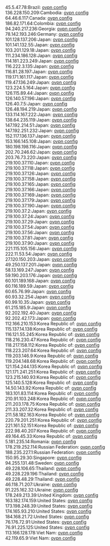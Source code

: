 45.5.47.78:Brazil: [ovpn config](vpn/45_5_47_78.ovpn)  
136.228.150.209:Cambodia: [ovpn config](vpn/136_228_150_209.ovpn)  
64.46.6.117:Canada: [ovpn config](vpn/64_46_6_117.ovpn)  
186.82.171.64:Colombia: [ovpn config](vpn/186_82_171_64.ovpn)  
94.240.217.236:Georgia: [ovpn config](vpn/94_240_217_236.ovpn)  
78.142.193.246:Germany: [ovpn config](vpn/78_142_193_246.ovpn)  
101.128.137.206:Japan: [ovpn config](vpn/101_128_137_206.ovpn)  
101.141.132.55:Japan: [ovpn config](vpn/101_141_132_55.ovpn)  
103.201.129.18:Japan: [ovpn config](vpn/103_201_129_18.ovpn)  
111.234.186.128:Japan: [ovpn config](vpn/111_234_186_128.ovpn)  
114.181.223.249:Japan: [ovpn config](vpn/114_181_223_249.ovpn)  
116.222.3.135:Japan: [ovpn config](vpn/116_222_3_135.ovpn)  
116.81.28.197:Japan: [ovpn config](vpn/116_81_28_197.ovpn)  
119.171.161.117:Japan: [ovpn config](vpn/119_171_161_117.ovpn)  
119.47.136.249:Japan: [ovpn config](vpn/119_47_136_249.ovpn)  
123.224.5.164:Japan: [ovpn config](vpn/123_224_5_164.ovpn)  
126.115.89.44:Japan: [ovpn config](vpn/126_115_89_44.ovpn)  
126.140.57.196:Japan: [ovpn config](vpn/126_140_57_196.ovpn)  
126.40.7.5:Japan: [ovpn config](vpn/126_40_7_5.ovpn)  
126.48.194.219:Japan: [ovpn config](vpn/126_48_194_219.ovpn)  
133.114.167.222:Japan: [ovpn config](vpn/133_114_167_222.ovpn)  
138.64.235.119:Japan: [ovpn config](vpn/138_64_235_119.ovpn)  
147.192.214.51:Japan: [ovpn config](vpn/147_192_214_51.ovpn)  
147.192.251.232:Japan: [ovpn config](vpn/147_192_251_232.ovpn)  
152.117.136.137:Japan: [ovpn config](vpn/152_117_136_137.ovpn)  
153.166.145.108:Japan: [ovpn config](vpn/153_166_145_108.ovpn)  
180.198.198.116:Japan: [ovpn config](vpn/180_198_198_116.ovpn)  
202.70.246.62:Japan: [ovpn config](vpn/202_70_246_62.ovpn)  
203.76.73.220:Japan: [ovpn config](vpn/203_76_73_220.ovpn)  
219.100.37.110:Japan: [ovpn config](vpn/219_100_37_110.ovpn)  
219.100.37.118:Japan: [ovpn config](vpn/219_100_37_118.ovpn)  
219.100.37.126:Japan: [ovpn config](vpn/219_100_37_126.ovpn)  
219.100.37.158:Japan: [ovpn config](vpn/219_100_37_158.ovpn)  
219.100.37.165:Japan: [ovpn config](vpn/219_100_37_165.ovpn)  
219.100.37.166:Japan: [ovpn config](vpn/219_100_37_166.ovpn)  
219.100.37.169:Japan: [ovpn config](vpn/219_100_37_169.ovpn)  
219.100.37.179:Japan: [ovpn config](vpn/219_100_37_179.ovpn)  
219.100.37.190:Japan: [ovpn config](vpn/219_100_37_190.ovpn)  
219.100.37.2:Japan: [ovpn config](vpn/219_100_37_2.ovpn)  
219.100.37.24:Japan: [ovpn config](vpn/219_100_37_24.ovpn)  
219.100.37.29:Japan: [ovpn config](vpn/219_100_37_29.ovpn)  
219.100.37.54:Japan: [ovpn config](vpn/219_100_37_54.ovpn)  
219.100.37.56:Japan: [ovpn config](vpn/219_100_37_56.ovpn)  
219.100.37.81:Japan: [ovpn config](vpn/219_100_37_81.ovpn)  
219.100.37.90:Japan: [ovpn config](vpn/219_100_37_90.ovpn)  
221.115.105.156:Japan: [ovpn config](vpn/221_115_105_156.ovpn)  
222.11.53.54:Japan: [ovpn config](vpn/222_11_53_54.ovpn)  
27.120.150.203:Japan: [ovpn config](vpn/27_120_150_203.ovpn)  
49.250.137.201:Japan: [ovpn config](vpn/49_250_137_201.ovpn)  
58.13.169.247:Japan: [ovpn config](vpn/58_13_169_247.ovpn)  
59.190.203.176:Japan: [ovpn config](vpn/59_190_203_176.ovpn)  
60.101.189.168:Japan: [ovpn config](vpn/60_101_189_168.ovpn)  
60.116.189.59:Japan: [ovpn config](vpn/60_116_189_59.ovpn)  
60.65.76.99:Japan: [ovpn config](vpn/60_65_76_99.ovpn)  
60.93.32.254:Japan: [ovpn config](vpn/60_93_32_254.ovpn)  
60.99.10.35:Japan: [ovpn config](vpn/60_99_10_35.ovpn)  
61.215.185.9:Japan: [ovpn config](vpn/61_215_185_9.ovpn)  
92.202.192.40:Japan: [ovpn config](vpn/92_202_192_40.ovpn)  
92.202.42.173:Japan: [ovpn config](vpn/92_202_42_173.ovpn)  
112.166.210.153:Korea Republic of: [ovpn config](vpn/112_166_210_153.ovpn)  
115.137.14.138:Korea Republic of: [ovpn config](vpn/115_137_14_138.ovpn)  
116.121.55.245:Korea Republic of: [ovpn config](vpn/116_121_55_245.ovpn)  
118.216.230.47:Korea Republic of: [ovpn config](vpn/118_216_230_47.ovpn)  
118.217.158.112:Korea Republic of: [ovpn config](vpn/118_217_158_112.ovpn)  
118.223.207.64:Korea Republic of: [ovpn config](vpn/118_223_207_64.ovpn)  
119.203.146.9:Korea Republic of: [ovpn config](vpn/119_203_146_9.ovpn)  
119.204.148.68:Korea Republic of: [ovpn config](vpn/119_204_148_68.ovpn)  
121.154.244.135:Korea Republic of: [ovpn config](vpn/121_154_244_135.ovpn)  
121.171.241.251:Korea Republic of: [ovpn config](vpn/121_171_241_251.ovpn)  
123.215.140.93:Korea Republic of: [ovpn config](vpn/123_215_140_93.ovpn)  
125.140.5.128:Korea Republic of: [ovpn config](vpn/125_140_5_128.ovpn)  
14.50.143.92:Korea Republic of: [ovpn config](vpn/14_50_143_92.ovpn)  
183.101.83.114:Korea Republic of: [ovpn config](vpn/183_101_83_114.ovpn)  
210.91.103.248:Korea Republic of: [ovpn config](vpn/210_91_103_248.ovpn)  
211.203.178.75:Korea Republic of: [ovpn config](vpn/211_203_178_75.ovpn)  
211.33.207.32:Korea Republic of: [ovpn config](vpn/211_33_207_32.ovpn)  
211.58.182.163:Korea Republic of: [ovpn config](vpn/211_58_182_163.ovpn)  
220.79.201.251:Korea Republic of: [ovpn config](vpn/220_79_201_251.ovpn)  
221.161.52.151:Korea Republic of: [ovpn config](vpn/221_161_52_151.ovpn)  
222.98.40.207:Korea Republic of: [ovpn config](vpn/222_98_40_207.ovpn)  
49.164.45.33:Korea Republic of: [ovpn config](vpn/49_164_45_33.ovpn)  
5.181.235.14:Romania: [ovpn config](vpn/5_181_235_14.ovpn)  
178.219.252.114:Russian Federation: [ovpn config](vpn/178_219_252_114.ovpn)  
188.235.227.1:Russian Federation: [ovpn config](vpn/188_235_227_1.ovpn)  
150.95.29.30:Singapore: [ovpn config](vpn/150_95_29_30.ovpn)  
94.255.131.48:Sweden: [ovpn config](vpn/94_255_131_48.ovpn)  
49.228.106.65:Thailand: [ovpn config](vpn/49_228_106_65.ovpn)  
49.228.229.196:Thailand: [ovpn config](vpn/49_228_229_196.ovpn)  
49.228.48.29:Thailand: [ovpn config](vpn/49_228_48_29.ovpn)  
46.118.71.207:Ukraine: [ovpn config](vpn/46_118_71_207.ovpn)  
91.225.162.32:Ukraine: [ovpn config](vpn/91_225_162_32.ovpn)  
178.249.213.39:United Kingdom: [ovpn config](vpn/178_249_213_39.ovpn)  
163.182.174.159:United States: [ovpn config](vpn/163_182_174_159.ovpn)  
173.198.248.39:United States: [ovpn config](vpn/173_198_248_39.ovpn)  
174.165.93.210:United States: [ovpn config](vpn/174_165_93_210.ovpn)  
184.168.21.72:United States: [ovpn config](vpn/184_168_21_72.ovpn)  
76.176.72.91:United States: [ovpn config](vpn/76_176_72_91.ovpn)  
76.91.225.125:United States: [ovpn config](vpn/76_91_225_125.ovpn)  
113.166.128.178:Viet Nam: [ovpn config](vpn/113_166_128_178.ovpn)  
42.119.65.9:Viet Nam: [ovpn config](vpn/42_119_65_9.ovpn)  
